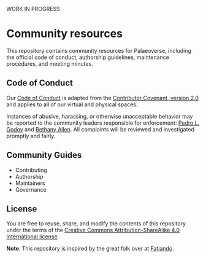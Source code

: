 WORK IN PROGRESS

# Community resources
This repository contains community resources for Palaeoverse, including the official code of conduct, authorship guidelines, maintenance procedures, and meeting minutes. 

## Code of Conduct

Our [Code of Conduct](CODE_OF_CONDUCT.md) is adapted from the [Contributor Covenant, version 2.0](https://www.contributor-covenant.org/version/2/0/code_of_conduct.html) and applies to all of our virtual and physical spaces.

Instances of abusive, harassing, or otherwise unacceptable behavior may be reported to the community leaders responsible for enforcement: [Pedro L. Godoy](mailto:pedrolorenagodoy@gmail.com) and  [Bethany Allen](mailto:bethany.allen@bsse.ethz.ch). All complaints will be reviewed and investigated promptly and fairly.

## Community Guides

- Contributing
- Authorship
- Maintainers
- Governance

## License
You are free to reuse, share, and modify the contents of this repository under the terms of the [Creative Commons Attribution-ShareAlike 4.0 International license](https://creativecommons.org/licenses/by-sa/4.0/).

**Note**: This repository is inspired by the great folk over at [Fatiando](https://github.com/fatiando/community/tree/main).
